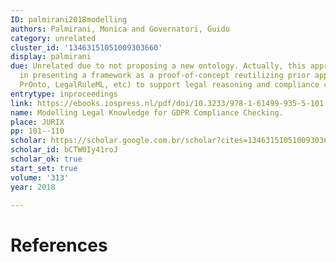 ```yaml
---
ID: palmirani2018modelling
authors: Palmirani, Monica and Governatori, Guido
category: unrelated
cluster_id: '13463151051009303660'
display: palmirani
due: Unrelated due to not proposing a new ontology. Actually, this approach consists
  in presenting a framework as a proof-of-concept reutilizing prior approaches (e.g.,
  PrOnto, LegalRuleML, etc) to support legal reasoning and compliance checking.
entrytype: inproceedings
link: https://ebooks.iospress.nl/pdf/doi/10.3233/978-1-61499-935-5-101
name: Modelling Legal Knowledge for GDPR Compliance Checking.
place: JURIX
pp: 101--110
scholar: https://scholar.google.com.br/scholar?cites=13463151051009303660&as_sdt=2005&sciodt=0,5&hl=en
scholar_id: bCTW0Iy41roJ
scholar_ok: true
start_set: true
volume: '313'
year: 2018

---
```


# References

